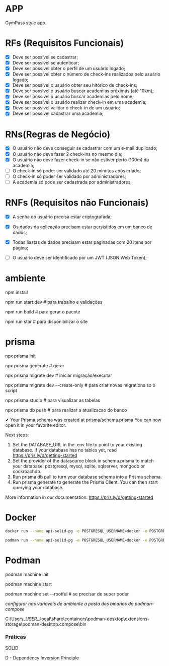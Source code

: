 # APP

GymPass style app.

# RFs (Requisitos Funcionais)

- [x] Deve ser possível se cadastrar;
- [x] Deve ser possível se autenticar;
- [x] Deve ser possível obter o perfil de um usuário logado;
- [x] Deve ser possível obter o número de check-ins realizados pelo usuário logado;
- [x] Deve ser possível o usuário obter seu hitórico de check-ins;
- [x] Deve ser possível o usuário buscar academias próximas (até 10km);
- [x] Deve ser possível o usuário buscar academias pelo nome;
- [x] Deve ser possível o usuário realizar check-in em uma academia;
- [x] Deve ser possível validar o check-in de um usuário;
- [x] Deve ser possível cadastrar uma academia;

# RNs(Regras de Negócio)

- [x] O usuário não deve conseguir se cadastrar com um e-mail duplicado;
- [x] O usuário não deve fazer 2 check-ins no mesmo dia;
- [x] O usuário não deve fazer check-in se não estiver perto (100m) da academia;
- [ ] O check-in só poder ser validado até 20 minutos após criado;
- [ ] O check-in só poder ser validado por administradores;
- [ ] A academia só pode ser cadastrada por administradores;

# RNFs (Requisitos não Funcionais)

- [x] A senha do usuário precisa estar criptografada;
- [x] Os dados da aplicação precisam estar persistidos em um banco de dados;
- [x] Todas liastas de dados precisam estar paginadas com 20 itens por página;
- [ ] O usuário deve ser identificado por um JWT (JSON Web Token);



# ambiente

npm install

npm run start:dev # para trabalho e validações

npm run build # para gerar o pacote

npm run star # para disponibilizar o site

# prisma

npx prisma init

npx prisma generate # gerar

npx prisma migrate dev # iniciar migração/executar

npx prisma migrate dev --create-only # para criar novas migrations so o script

npx prisma studio # para visualizar as tabelas

npx prisma db push # para realizar a atualizacao do banco


✔ Your Prisma schema was created at prisma/schema.prisma
  You can now open it in your favorite editor.

Next steps:
1. Set the DATABASE_URL in the .env file to point to your existing database. If your database has no tables yet, read https://pris.ly/d/getting-started
2. Set the provider of the datasource block in schema.prisma to match your database: postgresql, mysql, sqlite, sqlserver, mongodb or cockroachdb.
3. Run prisma db pull to turn your database schema into a Prisma schema.
4. Run prisma generate to generate the Prisma Client. You can then start querying your database.

More information in our documentation:
https://pris.ly/d/getting-started

# Docker

```sh
docker run --name api-solid-pg -e POSTGRESQL_USERNAME=docker -e POSTGRES_PASSWORD=docker -e POSTGRESQL_DATABASE=apisolid -p 5432:5432 bitnami/postgresql:latest
```

```sh
podman run --name api-solid-pg -e POSTGRESQL_USERNAME=docker -e POSTGRES_PASSWORD=docker -e POSTGRESQL_DATABASE=apisolid -p 5432:5432 bitnami/postgresql:latest
```
# Podman

podman machine init

podman machine start

podman machine set --rootful  # se precisar de super poder

*configurar nas variaveis de ambiente a pasta dos binarios do podman-compose*

C:\Users\__USER__\.local\share\containers\podman-desktop\extensions-storage\podman-desktop.compose\bin


### Práticas

SOLID

D - Dependency Inversion Principle